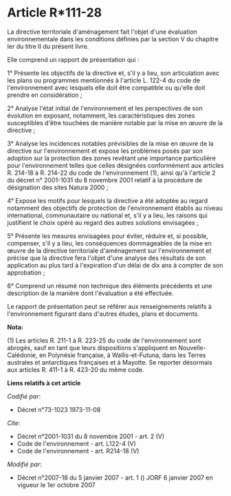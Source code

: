 # Article R*111-28

La directive territoriale d'aménagement fait l'objet d'une évaluation environnementale dans les conditions définies par la
section V du chapitre Ier du titre II du présent livre. 

Elle comprend un rapport de présentation qui : 

1° Présente les objectifs de la directive et, s'il y a lieu, son articulation avec les plans ou programmes mentionnés à
l'article L. 122-4 du code de l'environnement avec lesquels elle doit être compatible ou qu'elle doit prendre en
considération ; 

2° Analyse l'état initial de l'environnement et les perspectives de son évolution en exposant, notamment, les
caractéristiques des zones susceptibles d'être touchées de manière notable par la mise en œuvre de la directive ; 

3° Analyse les incidences notables prévisibles de la mise en œuvre de la directive sur l'environnement et expose les
problèmes posés par son adoption sur la protection des zones revêtant une importance particulière pour l'environnement telles
que celles désignées conformément aux articles R. 214-18 à R. 214-22 du code de l'environnement (1), ainsi qu'à l'article 2
du décret n° 2001-1031 du 8 novembre 2001 relatif à la procédure de désignation des sites Natura 2000 ; 

4° Expose les motifs pour lesquels la directive a été adoptée au regard notamment des objectifs de protection de
l'environnement établis au niveau international, communautaire ou national et, s'il y a lieu, les raisons qui justifient le
choix opéré au regard des autres solutions envisagées ; 

5° Présente les mesures envisagées pour éviter, réduire et, si possible, compenser, s'il y a lieu, les conséquences
dommageables de la mise en œuvre de la directive territoriale d'aménagement sur l'environnement et précise que la directive
fera l'objet d'une analyse des résultats de son application au plus tard à l'expiration d'un délai de dix ans à compter de
son approbation ; 

6° Comprend un résumé non technique des éléments précédents et une description de la manière dont l'évaluation a été
effectuée. 

Le rapport de présentation peut se référer aux renseignements relatifs à l'environnement figurant dans d'autres études, plans
et documents.

**Nota:**

(1) Les articles R. 211-1 à R. 223-25 du code de l'environnement sont abrogés, sauf en tant que leurs dispositions
s'appliquent en Nouvelle-Calédonie, en Polynésie française, à Wallis-et-Futuna, dans les Terres australes et antarctiques
françaises et à Mayotte. Se reporter désormais aux articles R. 411-1 à R. 423-20 du même code.

**Liens relatifs à cet article**

_Codifié par_:

  - Décret n°73-1023 1973-11-08

_Cite_:

  - Décret n°2001-1031 du 8 novembre 2001 - art. 2 (V)
  - Code de l'environnement - art. L122-4 (V)
  - Code de l'environnement - art. R214-18 (V)

_Modifié par_:

  - Décret n°2007-18 du 5 janvier 2007 - art. 1 () JORF 6 janvier 2007 en vigueur le 1er octobre 2007
